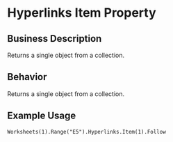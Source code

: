# Hyperlinks Item Property

## Business Description
Returns a single object from a collection.

## Behavior
Returns a single object from a collection.

## Example Usage
```vba
Worksheets(1).Range("E5").Hyperlinks.Item(1).Follow
```